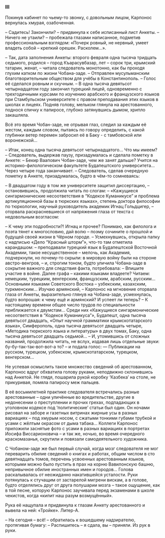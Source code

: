 ### III

Покинув кабинет по чьему-то звонку, с довольным лицом, Карпонос вернулась хмурая, озабоченная. 

– Садитесь!
Закончили? – придвинула к себе исписанный лист Анкеты. – Ничего не утаили? – пробежала глазами написанное, подметив профессиональным взглядом: «Почерк ровный, не нервный, умеет владеть собой – крепкий орешек.
Расколем…».

– Так, дата заполнения Анкеты: второго февраля одна тысяча тридцать седьмого, родился – город Къарасувбазар, лет – сорок три, крымский татарин, женат, – читала следователь монотонно, как бы проходя глухим катком по жизни Чобана-заде.
– Отправлен мусульманским благотворительным обществом для учёбы в Константинополь. – Голос её сделался ровным и скучным.
– В одна тысяча девятьсот четырнадцатом году закончил турецкий лицей, одновременно с трехгодичными курсами по изучению арабского и французского языков при Стамбульском университете с правом преподавания этих языков в школах и лицеях.
Подняв голову, мельком глянула на арестованного, поднося спичку к папиросе, глубоко затянувшись дымом, хрипло закашляла.

Всё это время Чобан-заде, не отрывая глаз, следил за каждым её жестом, каждым словом, пытаясь по говору определить, с какой глубинки ветер перемен забросил её в Баку - с тамбовской или воронежской...

– Итак, конец одна тысяча девятьсот четырнадцатого...
Что мы имеем? – Следователь, выдержав паузу, призадумалась и сделала пометку в Анкете: – Бекир Ваапович Чобан-заде, чем же занят дальше?
Учится на историко-филологическом факультете Будапештского университета...
Через четыре года заканчивает. – Следователь, сделав очередную пометку в Анкете, призадумалась, будто в чём-то сомневаясь: 

– В двадцатом году в том же университете защитил диссертацию, – остановившись, продолжила читать по слогам: – «Кажущиеся сингармонические несоответствия в “Кодексе Куманикусе” и проблема артикуляционной базы в тюркских языках», степень доктора философии по тюркологии, научный руководитель академик Игнац Гольдцигер, – оторвала раскрасневшиеся от напряжения глаза от текста c недовольным возгласом:

– К чему эти подробности?!
Игнац и прочее?
Понимаю, как филолога и поэта тянет к многословию, дай волю – поэму сочините о прошлой и будущей своей жизни в Чёрном городе. – Усмехнувшись, открыла папку с надписью «Дело “Красный шторм”», что-то там отметила карандашом: – преподавали турецкий язык в Будапештской Восточной Академии, такое несущественное – мелочь, как Академия, подчеркнули, но почему-то скрыли: в мировую войну были на стороне австро-венгров, – и, строгим тоном, будто уличила Чобана-заде в сокрытие важного для следствия факта, потребовала: – Впишите участие в войне.
Далее графа – какими языками владеете?
Читаем: немецким, турецким, венгерским, французским, арабским, русским...
Основными языками Советского Востока – узбекским, казахским, туркменским...
Изучаю армянский, – Карпонос на мгновение оторвала глаза от Анкеты, выразительно глянув на Чобана-заде, усмехнулась, будто вопрошая: к чему ещё и армянский?
И успеет ли теперь? – К настоящему времени общее число трудов по специальности приближается к двумстам...
Среди них «Кажущиеся сингармонические несоответствия в “Кодексе Куманикуса”», Будапешт, одна тысяча девятьсот двадцать, «Опыт научной грамматики крымскотатарского языка», Симферополь, одна тысяча девятьсот двадцать четыре, «Методика тюркского языка и литературы» в двух томах, Баку, одна тысяча девятьсот двадцать седьмой... – И, утомившись от сложных названий, продолжила читать, не вслух, издавая лишь отдельные звуки: бу-бу-так-так-вот-вот-а то? – и подала голос: — Публикации на русском, турецком, узбекском, крымскотатарском, турецком, венгерском...

Не успевая осмыслить такое множество сведений об арестованном, Карпонос вдруг обхватила голову руками, неподвижно склонившись над Анкетой.
Не глядя, пошарила рукой коробку ‘Казбека’ на столе, не прикуривая, помяла папиросу меж пальцев.

В её восьмилетней практике следователя встречались разные арестованные – одни уличённые во вредительстве, другие в недонесении о преступлении и прочих грехах, подпадающих в уголовном кодексе под ‘политические’ статьи был один.
Он ночами рисовал на заборе и газетных витринах жирные усы в разных вариациях – под хмурым носом, с сжатыми тонкими губами трубкой и усами с жёлтым окрасом от дыма табака…
Коллеги Карпонос приложили заснятые фото с усами в разных вариациях в портретах Иосифа Виссарионовича – и так же, ночью, во время очередного краскомазанья, скрутили и повязали самодеятельного художника. 

С Чобаном-заде же был первый случай, когда мозг следователя не мог переварить обилие сведений о книгах и работах, общим числом в сто девятнадцать томов, перечень усвоенных арестованным языков, которыми можно было пустить в прах на корню Вавилонскую башню, непривычное обилие иностранных имен и городов...
Голова раскалывалась от неожиданно накатившейся усталости.
Руки потянулась к стучащим от застарелой мигрени вискам, а в голове, будто отделялись друг от друга полушарии мозга – такое ощущение, как в той песне, которую Карпонос заучивала перед экзаменами в школе чекистов, когда «кипит наш разум возмущённый».

Рука её нащупала и придвинула к глазам Анкету арестованного и вывела на ней: «Тройке».
Литер-А.

– На сегодня – всё! – обратилась к вошедшему надзирателю, протягивая бумагу: – Распишитесь – я сдала, вы – приняли.
Из рук в руки.
